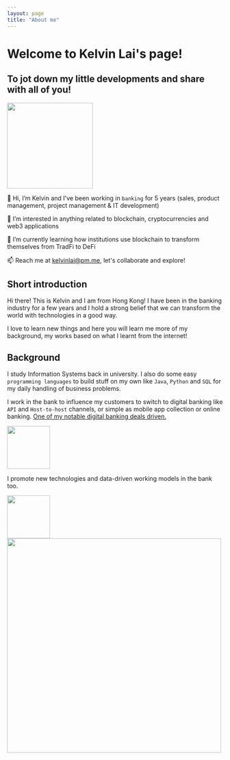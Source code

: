 ```yaml
---
layout: page
title: "About me"
---
```

# Welcome to Kelvin Lai's page!
## To jot down my little developments and share with all of you!

<img src="https://user-images.githubusercontent.com/76480688/172614606-fd78c2d2-7589-41a4-a6c3-fc19c45cde87.png" width="200" height="200">

👋 Hi, I’m Kelvin and I've been working in `banking` for 5 years (sales, product management, project management & IT development)

👀 I’m interested in anything related to blockchain, cryptocurrencies and web3 applications

🌱 I’m currently learning how institutions use blockchain to transform themselves from TradFi to DeFi

📫 Reach me at kelvinlai@pm.me, let's collaborate and explore!


## Short introduction

Hi there! This is Kelvin and I am from Hong Kong! I have been in the banking industry for a few years and I hold a strong belief that we can transform the world with technologies in a good way. 

I love to learn new things and here you will learn me more of my background, my works based on what I learnt from the internet!


## Background

I study Information Systems back in university. I also do some easy `programming languages` to build stuff on my own like `Java`, `Python` and `SQL` for my daily handling of business problems.

I work in the bank to influence my customers to switch to digital banking like `API` and `Host-to-host` channels, or simple as mobile app collection or online banking. [One of my notable digital banking deals driven.](https://www.theasset.com/awards/treasury-22-new-economy)

<img src="https://user-images.githubusercontent.com/76480688/172677205-bd2e3740-d646-450a-bd2f-26ad6c8f0819.png" height="100">

I promote new technologies and data-driven working models in the bank too. 

<img src="https://user-images.githubusercontent.com/76480688/172681045-407e01d1-309c-425b-b465-e0df21f73659.jpg" height="100">

<img src="https://user-images.githubusercontent.com/76480688/172675397-b05f171a-a814-41bb-a6c6-4d946f00fa81.jpg" height="500">
